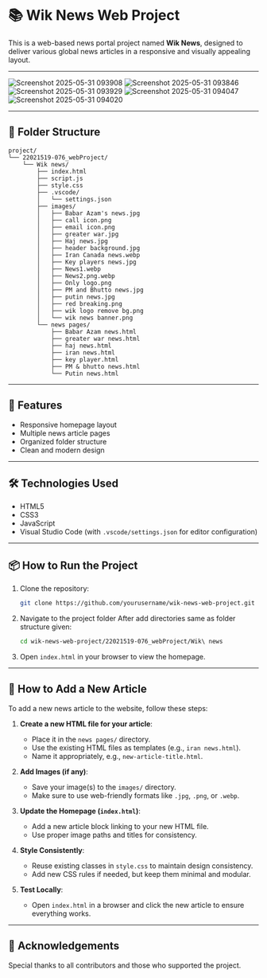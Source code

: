 
# 📚 Wik News Web Project

This is a web-based news portal project named **Wik News**, designed to deliver various global news articles in a responsive and visually appealing layout.

---
![Screenshot 2025-05-31 093908](https://github.com/user-attachments/assets/d9e51ace-d906-4a9d-b249-09595aded8cb)
![Screenshot 2025-05-31 093846](https://github.com/user-attachments/assets/791e3b82-c35e-40b0-a332-59a9fe2b9146)
![Screenshot 2025-05-31 093929](https://github.com/user-attachments/assets/249eed1f-e906-4a27-b70c-fbb840a623eb)
![Screenshot 2025-05-31 094047](https://github.com/user-attachments/assets/904e12a8-d0a7-41dc-9142-b949ecaea351)
![Screenshot 2025-05-31 094020](https://github.com/user-attachments/assets/6678c02a-448a-4175-b9ef-ed721a306377)

---

## 📁 Folder Structure

```
project/
└── 22021519-076_webProject/
    └── Wik news/
        ├── index.html
        ├── script.js
        ├── style.css
        ├── .vscode/
        │   └── settings.json
        ├── images/
        │   ├── Babar Azam's news.jpg
        │   ├── call icon.png
        │   ├── email icon.png
        │   ├── greater war.jpg
        │   ├── Haj news.jpg
        │   ├── header background.jpg
        │   ├── Iran Canada news.webp
        │   ├── Key players news.jpg
        │   ├── News1.webp
        │   ├── News2.png.webp
        │   ├── Only logo.png
        │   ├── PM and Bhutto news.jpg
        │   ├── putin news.jpg
        │   ├── red breaking.png
        │   ├── wik logo remove bg.png
        │   └── wik news banner.png
        └── news pages/
            ├── Babar Azam news.html
            ├── greater war news.html
            ├── haj news.html
            ├── iran news.html
            ├── key player.html
            ├── PM & bhutto news.html
            └── Putin news.html
```

---

## 🚀 Features

- Responsive homepage layout
- Multiple news article pages
- Organized folder structure
- Clean and modern design

---

## 🛠️ Technologies Used

- HTML5
- CSS3
- JavaScript
- Visual Studio Code (with `.vscode/settings.json` for editor configuration)

---

## 📦 How to Run the Project

1. Clone the repository:
   ```bash
   git clone https://github.com/yourusername/wik-news-web-project.git
   ```
2. Navigate to the project folder After add directories same as folder structure given:
   ```bash
   cd wik-news-web-project/22021519-076_webProject/Wik\ news
   ```
3. Open `index.html` in your browser to view the homepage.

---

## 📰 How to Add a New Article

To add a new news article to the website, follow these steps:

1. **Create a new HTML file for your article**:
   - Place it in the `news pages/` directory.
   - Use the existing HTML files as templates (e.g., `iran news.html`).
   - Name it appropriately, e.g., `new-article-title.html`.

2. **Add Images (if any)**:
   - Save your image(s) to the `images/` directory.
   - Make sure to use web-friendly formats like `.jpg`, `.png`, or `.webp`.

3. **Update the Homepage (`index.html`)**:
   - Add a new article block linking to your new HTML file.
   - Use proper image paths and titles for consistency.

4. **Style Consistently**:
   - Reuse existing classes in `style.css` to maintain design consistency.
   - Add new CSS rules if needed, but keep them minimal and modular.

5. **Test Locally**:
   - Open `index.html` in a browser and click the new article to ensure everything works.

---

## 🙌 Acknowledgements

Special thanks to all contributors and those who supported the project.
